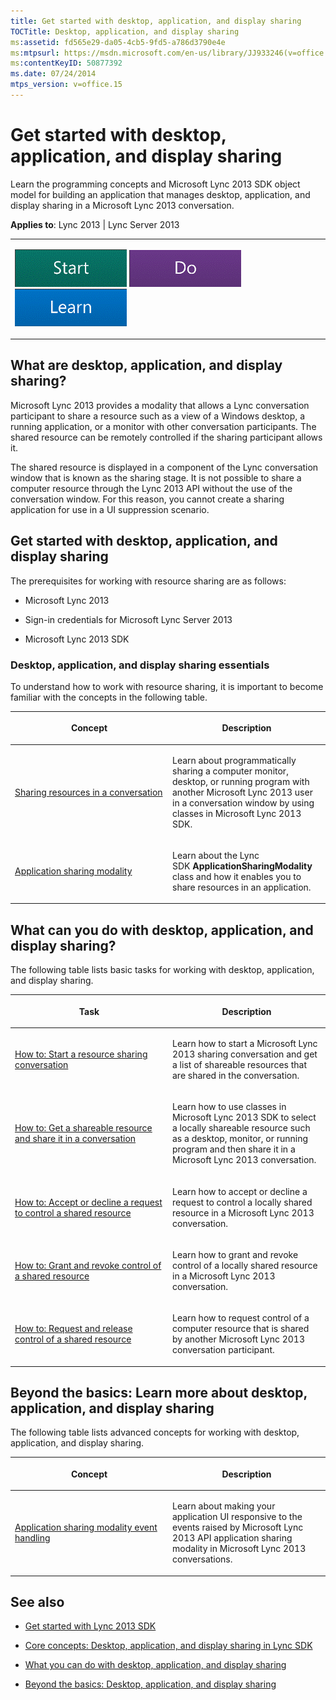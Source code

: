 ```yaml
---
title: Get started with desktop, application, and display sharing
TOCTitle: Desktop, application, and display sharing
ms:assetid: fd565e29-da05-4cb5-9fd5-a786d3790e4e
ms:mtpsurl: https://msdn.microsoft.com/en-us/library/JJ933246(v=office.15)
ms:contentKeyID: 50877392
ms.date: 07/24/2014
mtps_version: v=office.15
---
```


# Get started with desktop, application, and display sharing

Learn the programming concepts and Microsoft Lync 2013 SDK object model for building an application that manages desktop, application, and display sharing in a Microsoft Lync 2013 conversation.



**Applies to**: Lync 2013 | Lync Server 2013

 

<table>
<colgroup>
<col style="width: 100%" />
</colgroup>
<tbody>
<tr class="odd">
<td><p><a href="get-started-with-desktop-application-and-display-sharing.md#Start" class="uri"><img src="images/JJ933215.mod_icon_getstartbox(Office.15).gif"/></a>   <a href="get-started-with-desktop-application-and-display-sharing.md#Do" class="uri"><img src="images/JJ933215.mod_icon_dobox(Office.15).gif"/></a>   <a href="get-started-with-desktop-application-and-display-sharing.md#Learn" class="uri"><img src="images/JJ933215.mod_icon_startbox(Office.15).gif"/></a></p></td>
</tr>
</tbody>
</table>

## What are desktop, application, and display sharing?

Microsoft Lync 2013 provides a modality that allows a Lync conversation participant to share a resource such as a view of a Windows desktop, a running application, or a monitor with other conversation participants. The shared resource can be remotely controlled if the sharing participant allows it.

The shared resource is displayed in a component of the Lync conversation window that is known as the sharing stage. It is not possible to share a computer resource through the Lync 2013 API without the use of the conversation window. For this reason, you cannot create a sharing application for use in a UI suppression scenario.
<a name="Start"></a> 

## Get started with desktop, application, and display sharing

The prerequisites for working with resource sharing are as follows:

  - Microsoft Lync 2013

  - Sign-in credentials for Microsoft Lync Server 2013

  - Microsoft Lync 2013 SDK

### Desktop, application, and display sharing essentials

To understand how to work with resource sharing, it is important to become familiar with the concepts in the following table.

<table>
<colgroup>
<col style="width: 50%" />
<col style="width: 50%" />
</colgroup>
<thead>
<tr class="header">
<th><p>Concept</p></th>
<th><p>Description</p></th>
</tr>
</thead>
<tbody>
<tr class="odd">
<td><p><a href="sharing-resources-in-a-conversation.md">Sharing resources in a conversation</a></p></td>
<td><p>Learn about programmatically sharing a computer monitor, desktop, or running program with another Microsoft Lync 2013 user in a conversation window by using classes in Microsoft Lync 2013 SDK.</p></td>
</tr>
<tr class="even">
<td><p><a href="application-sharing-modality.md">Application sharing modality</a></p></td>
<td><p>Learn about the Lync SDK <strong>ApplicationSharingModality</strong> class and how it enables you to share resources in an application.</p></td>
</tr>
</tbody>
</table>
<a name="Do"></a> 

## What can you do with desktop, application, and display sharing?

The following table lists basic tasks for working with desktop, application, and display sharing.

<table>
<colgroup>
<col style="width: 50%" />
<col style="width: 50%" />
</colgroup>
<thead>
<tr class="header">
<th><p>Task</p></th>
<th><p>Description</p></th>
</tr>
</thead>
<tbody>
<tr class="odd">
<td><p><a href="how-to-start-a-resource-sharing-conversation.md">How to: Start a resource sharing conversation</a></p></td>
<td><p>Learn how to start a Microsoft Lync 2013 sharing conversation and get a list of shareable resources that are shared in the conversation.</p></td>
</tr>
<tr class="even">
<td><p><a href="how-to-get-a-shareable-resource-and-share-it-in-a-conversation.md">How to: Get a shareable resource and share it in a conversation</a></p></td>
<td><p>Learn how to use classes in Microsoft Lync 2013 SDK to select a locally shareable resource such as a desktop, monitor, or running program and then share it in a Microsoft Lync 2013 conversation.</p></td>
</tr>
<tr class="odd">
<td><p><a href="how-to-accept-or-decline-a-request-to-control-a-shared-resource.md">How to: Accept or decline a request to control a shared resource</a></p></td>
<td><p>Learn how to accept or decline a request to control a locally shared resource in a Microsoft Lync 2013 conversation.</p></td>
</tr>
<tr class="even">
<td><p><a href="how-to-grant-and-revoke-control-of-a-shared-resource.md">How to: Grant and revoke control of a shared resource</a></p></td>
<td><p>Learn how to grant and revoke control of a locally shared resource in a Microsoft Lync 2013 conversation.</p></td>
</tr>
<tr class="odd">
<td><p><a href="how-to-request-and-release-control-of-a-shared-resource.md">How to: Request and release control of a shared resource</a></p></td>
<td><p>Learn how to request control of a computer resource that is shared by another Microsoft Lync 2013 conversation participant.</p></td>
</tr>
</tbody>
</table>
<a name="Learn"></a> 

## Beyond the basics: Learn more about desktop, application, and display sharing

The following table lists advanced concepts for working with desktop, application, and display sharing.

<table>
<colgroup>
<col style="width: 50%" />
<col style="width: 50%" />
</colgroup>
<thead>
<tr class="header">
<th><p>Concept</p></th>
<th><p>Description</p></th>
</tr>
</thead>
<tbody>
<tr class="odd">
<td><p><a href="application-sharing-modality-event-handling.md">Application sharing modality event handling</a></p></td>
<td><p>Learn about making your application UI responsive to the events raised by Microsoft Lync 2013 API application sharing modality in Microsoft Lync 2013 conversations.</p></td>
</tr>
</tbody>
</table>

## See also

  - [Get started with Lync 2013 SDK](get-started-with-lync-2013-sdk.md)

  - [Core concepts: Desktop, application, and display sharing in Lync SDK](core-concepts-desktop-application-and-display-sharing-in-lync-sdk.md)

  - [What you can do with desktop, application, and display sharing](what-you-can-do-with-desktop-application-and-display-sharing.md)

  - [Beyond the basics: Desktop, application, and display sharing](beyond-the-basics-desktop-application-and-display-sharing.md)

